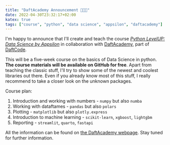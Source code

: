 ```yaml
---
title: "DaftAcademy Announcement 🐍👨‍🏫"
date: 2022-04-30T23:32:17+02:00
katex: true
tags: ["course", "python", "data science", "appsilon", "daftacademy"]
---
```


I'm happy to announce that I'll create and teach the course [_Python LevelUP: Data Science by Appsilon_](https://www.daftacademy.pl/python-levelup-data-sciene-by-appsilon) in collaboration with [DaftAcademy](https://www.daftacademy.pl/), part of [DaftCode](https://daftcode.pl/).

This will be a five-week course on the basics of Data Science in python.
**The course materials will be available on GitHub for free**.
Apart from teaching the classic stuff, I'll try to show some of the newest and coolest libraries out there.
Even if you already know most of this stuff, I really recommend to take a closer look on the unknown packages.
<!--more-->
Course plan:
1. Introduction and working with numbers - `numpy` but also `numba`
2. Working with dataftames - `pandas` but also `polars`
3. Plotting - `matplotlib` but also `plotly.express`
4. Introduction to machine learning - `scikit-learn`, `xgboost`, `lightgbm`
5. Reporting - `streamlit`, `quarto`, `fastapi`

All the information can be found on [the DaftAcademy webpage](https://www.daftacademy.pl/python-levelup-data-sciene-by-appsilon).
Stay tuned for further information.
